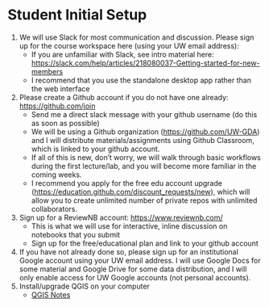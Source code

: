 # Student Initial Setup

1. We will use Slack for most communication and discussion. Please sign up for the course workspace here (using your UW email address): 
    * If you are unfamiliar with Slack, see intro material here: https://slack.com/help/articles/218080037-Getting-started-for-new-members
    * I recommend that you use the standalone desktop app rather than the web interface
1. Please create a Github account if you do not have one already: https://github.com/join
    * Send me a direct slack message with your github username (do this as soon as possible)
    * We will be using a Github organization (https://github.com/UW-GDA) and I will distribute materials/assignments using Github Classroom, which is linked to your github account.
    * If all of this is new, don’t worry, we will walk through basic workflows during the first lecture/lab, and you will become more familiar in the coming weeks.
    * I recommend you apply for the free edu account upgrade (https://education.github.com/discount_requests/new), which will allow you to create unlimited number of private repos with unlimited collaborators.
1. Sign up for a ReviewNB account: https://www.reviewnb.com/
    * This is what we will use for interactive, inline discussion on notebooks that you submit
    * Sign up for the free/educational plan and link to your github account
1. If you have not already done so, please sign up for an institutional Google account using your UW email address.  I will use Google Docs for some material and Google Drive for some data distribution, and I will only enable access for UW Google accounts (not personal accounts).
1. Install/upgrade QGIS on your computer
    * [QGIS Notes](resources/qgis_notes.md) 
